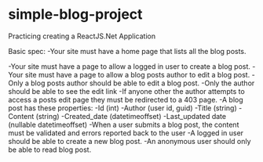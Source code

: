 # simple-blog-project
Practicing creating a ReactJS.Net Application

Basic spec:
-Your site must have a home page that lists all the blog posts.

-Your site must have a page to allow a logged in user to create a blog post.
-Your site must have a page to allow a blog posts author to edit a blog post.
-Only a blog posts author should be able to edit a blog post.
-Only the author should be able to see the edit link
-If anyone other the author attempts to access a posts edit page they must be redirected to a 403 page.
-A blog post has these properties:
  -Id (int)
  -Author (user id, guid)
  -Title (string)
  -Content (string)
  -Created_date (datetimeoffset)
  -Last_updated date (nullable datetimeoffset)
-When a user submits a blog post, the content must be validated and errors reported back to the user
-A logged in user should be able to create a new blog post.
-An anonymous user should only be able to read blog post.
